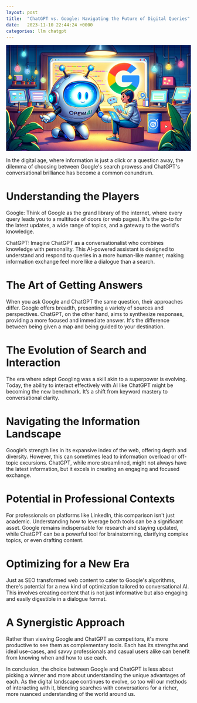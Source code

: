 ```yaml
---
layout: post
title:  "ChatGPT vs. Google: Navigating the Future of Digital Queries"
date:   2023-11-10 22:44:24 +0000
categories: llm chatgpt
---
```


![Chatgpt and Google](../assets/images/chatgpt_google_cartoon.png)

In the digital age, where information is just a click or a question away, the dilemma of choosing between Google's search prowess and ChatGPT's conversational brilliance has become a common conundrum.

# Understanding the Players

Google: Think of Google as the grand library of the internet, where every query leads you to a multitude of doors (or web pages). It's the go-to for the latest updates, a wide range of topics, and a gateway to the world's knowledge.

ChatGPT: Imagine ChatGPT as a conversationalist who combines knowledge with personality. This AI-powered assistant is designed to understand and respond to queries in a more human-like manner, making information exchange feel more like a dialogue than a search.

# The Art of Getting Answers

When you ask Google and ChatGPT the same question, their approaches differ. Google offers breadth, presenting a variety of sources and perspectives. ChatGPT, on the other hand, aims to synthesize responses, providing a more focused and immediate answer. It's the difference between being given a map and being guided to your destination.

# The Evolution of Search and Interaction

The era where adept Googling was a skill akin to a superpower is evolving. Today, the ability to interact effectively with AI like ChatGPT might be becoming the new benchmark. It’s a shift from keyword mastery to conversational clarity.

# Navigating the Information Landscape

Google’s strength lies in its expansive index of the web, offering depth and diversity. However, this can sometimes lead to information overload or off-topic excursions. ChatGPT, while more streamlined, might not always have the latest information, but it excels in creating an engaging and focused exchange.

# Potential in Professional Contexts

For professionals on platforms like LinkedIn, this comparison isn't just academic. Understanding how to leverage both tools can be a significant asset. Google remains indispensable for research and staying updated, while ChatGPT can be a powerful tool for brainstorming, clarifying complex topics, or even drafting content.

# Optimizing for a New Era

Just as SEO transformed web content to cater to Google's algorithms, there's potential for a new kind of optimization tailored to conversational AI. This involves creating content that is not just informative but also engaging and easily digestible in a dialogue format.

# A Synergistic Approach

Rather than viewing Google and ChatGPT as competitors, it's more productive to see them as complementary tools. Each has its strengths and ideal use-cases, and savvy professionals and casual users alike can benefit from knowing when and how to use each.

In conclusion, the choice between Google and ChatGPT is less about picking a winner and more about understanding the unique advantages of each. As the digital landscape continues to evolve, so too will our methods of interacting with it, blending searches with conversations for a richer, more nuanced understanding of the world around us.

